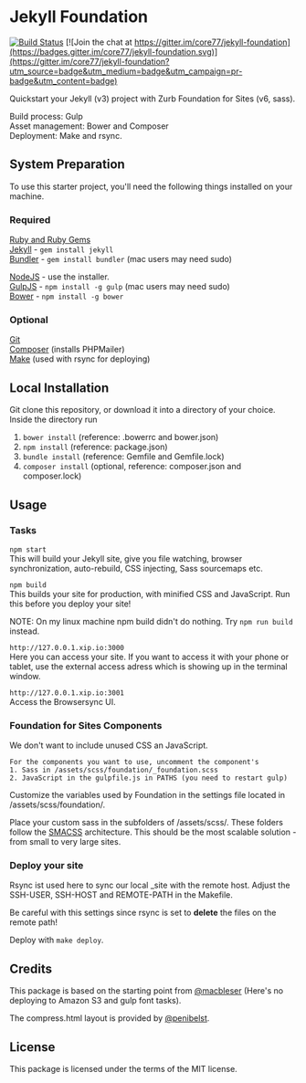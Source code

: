 # Jekyll Foundation

[![Build Status](https://travis-ci.org/core77/jekyll-foundation.svg)](https://travis-ci.org/core77/jekyll-foundation) 
[![Join the chat at https://gitter.im/core77/jekyll-foundation](https://badges.gitter.im/core77/jekyll-foundation.svg)](https://gitter.im/core77/jekyll-foundation?utm_source=badge&utm_medium=badge&utm_campaign=pr-badge&utm_content=badge)

Quickstart your Jekyll (v3) project with Zurb Foundation for Sites (v6, sass).
  
Build process: Gulp  
Asset management: Bower and Composer  
Deployment: Make and rsync.  

## System Preparation

To use this starter project, you'll need the following things installed on your machine.

### Required
[Ruby and Ruby Gems](https://rvm.io/rvm/install)  
[Jekyll](http://jekyllrb.com/) - `gem install jekyll`  
[Bundler](http://bundler.io/) - `gem install bundler` (mac users may need sudo)

[NodeJS](http://nodejs.org) - use the installer.  
[GulpJS](https://github.com/gulpjs/gulp) - `npm install -g gulp` (mac users may need sudo)  
[Bower](http://bower.io/) - `npm install -g bower`  

### Optional  
[Git](https://git-scm.com)  
[Composer](https://getcomposer.org) (installs PHPMailer)   
[Make](https://www.gnu.org/software/make) (used with rsync for deploying)


## Local Installation

Git clone this repository, or download it into a directory of your choice. Inside the directory run  
1. `bower install` (reference: .bowerrc and bower.json)  
2. `npm install` (reference: package.json)  
3. `bundle install` (reference: Gemfile and Gemfile.lock)  
4. `composer install` (optional, reference: composer.json and composer.lock)

## Usage

### Tasks
`npm start`  
This will build your Jekyll site, give you file watching, browser synchronization, auto-rebuild, CSS injecting, Sass sourcemaps etc.

`npm build`  
This builds your site for production, with minified CSS and JavaScript. Run this before you deploy your site!

NOTE: On my linux machine npm build didn't do nothing. Try `npm run build` instead.

`http://127.0.0.1.xip.io:3000`  
Here you can access your site. If you want to access it with your phone or tablet, use the external access adress which is showing up in the terminal window.

`http://127.0.0.1.xip.io:3001`  
Access the Browsersync UI. 

### Foundation for Sites Components

We don't want to include unused CSS an JavaScript. 

	For the components you want to use, uncomment the component's  
	1. Sass in /assets/scss/foundation/_foundation.scss  
	2. JavaScript in the gulpfile.js in PATHS (you need to restart gulp)

Customize the variables used by Foundation in the settings file located in /assets/scss/foundation/.

Place your custom sass in the subfolders of /assets/scss/. These folders follow the [SMACSS](https://smacss.com/) architecture. This should be the most scalable solution - from small to very large sites.

### Deploy your site
Rsync ist used here to sync our local _site with the remote host. Adjust the SSH-USER, SSH-HOST and REMOTE-PATH in the Makefile.

Be careful with this settings since rsync is set to **delete** the files on the remote path!

Deploy with `make deploy`.

## Credits
This package is based on the starting point from [@macbleser](https://github.com/macbleser/jekyll-gulp-sass-foundation) (Here's no deploying to Amazon S3 and gulp font tasks).  

The compress.html layout is provided by [@penibelst](http://jch.penibelst.de/).

## License
This package is licensed under the terms of the MIT license.